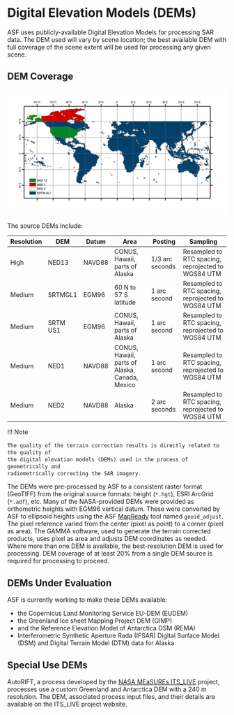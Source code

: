 # Digital Elevation Models (DEMs)

ASF uses publicly-available Digital Elevation Models for processing SAR data.
The DEM used will vary by scene location; the best available DEM with full
coverage of the scene extent will be used for processing any given scene.

## DEM Coverage

![DEM coverage map](images/dem-coverage-map.png "Coverage of the various DEM sources used for terrain correction")


The source DEMs include:

| Resolution | DEM | Datum | Area | Posting | Sampling |
|------------|-------|--------|------|---------|----------|
| High | NED13 | NAVD88 | CONUS, Hawaii, parts of Alaska | 1/3 arc seconds | Resampled to RTC spacing, reprojected to WGS84 UTM |
| Medium | SRTMGL1 | EGM96 | 60 N to 57 S latitude | 1 arc second | Resampled to RTC spacing, reprojected to WGS84 UTM |
| Medium | SRTM US1 | EGM96 | CONUS, Hawaii, parts of Alaska | 1 arc second | Resampled to RTC spacing, reprojected to WGS84 UTM |
| Medium | NED1 | NAVD88 | CONUS, Hawaii, parts of Alaska, Canada, Mexico | 1 arc second | Resampled to RTC spacing, reprojected to WGS84 UTM |
| Medium | NED2 | NAVD88 | Alaska | 2 arc seconds | Resampled to RTC spacing, reprojected to WGS84 UTM |

!!! Note

    The quality of the terrain correction results is directly related to the quality of
    the digital elevation models (DEMs) used in the process of geometrically and
    radiometrically correcting the SAR imagery.

The DEMs were pre-processed by ASF to a consistent raster format (GeoTIFF) from the
original source formats: height (`*.hgt`), ESRI ArcGrid (`*.adf`), etc. Many of the
NASA-provided DEMs were provided as orthometric heights with EGM96 vertical datum.
These were converted by ASF to ellipsoid heights using the ASF
[MapReady](https://asf.alaska.edu/how-to/data-tools/data-tools/#mapready) tool named
`geoid_adjust`. The pixel reference varied from the center (pixel as point) to a
corner (pixel as area). The GAMMA software, used to generate the terrain corrected
products, uses pixel as area and adjusts DEM coordinates as needed. Where more than
one DEM is available, the best-resolution DEM is used for processing. DEM coverage
of at least 20% from a single DEM source is required for processing to proceed.

## DEMs Under Evaluation

ASF is currently working to make these DEMs available:

- the Copernicus Land Monitoring Service EU-DEM (EUDEM)
- the Greenland Ice sheet Mapping Project DEM (GIMP)
- and the Reference Elevation Model of Antarctica DSM (REMA)
- Interferometric Synthetic Aperture Rada (IFSAR) Digital Surface Model (DSM) 
  and Digital Terrain Model (DTM) data for Alaska

## Special Use DEMs

AutoRIFT, a process developed by the [NASA MEaSUREs ITS_LIVE](https://its-live.jpl.nasa.gov/)
project, processes use a custom Greenland and Antarctica DEM with a 240 m resolution. The DEM,
associated process input files, and their details are available on the ITS_LIVE project website. 
